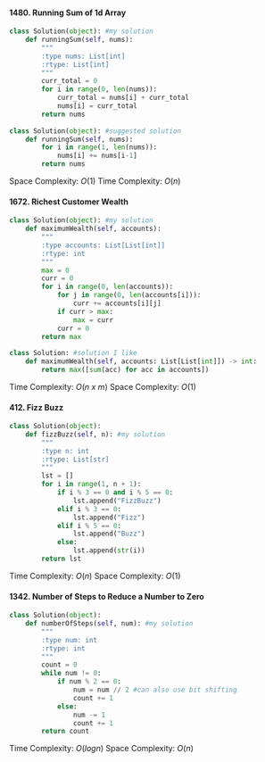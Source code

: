 #### 1480. Running Sum of 1d Array ####
```python
class Solution(object): #my solution
    def runningSum(self, nums):
        """
        :type nums: List[int]
        :rtype: List[int]
        """
        curr_total = 0
        for i in range(0, len(nums)):
            curr_total = nums[i] + curr_total
            nums[i] = curr_total
        return nums
        
class Solution(object): #suggested solution
    def runningSum(self, nums):
        for i in range(1, len(nums)):
            nums[i] += nums[i-1]
        return nums
```
Space Complexity: $O(1)$
Time Complexity: $O(n)$
#### 1672. Richest Customer Wealth ####
``` python
class Solution(object): #my solution
    def maximumWealth(self, accounts):
        """
        :type accounts: List[List[int]]
        :rtype: int
        """
        max = 0
        curr = 0
        for i in range(0, len(accounts)):
            for j in range(0, len(accounts[i])):
                curr += accounts[i][j]
            if curr > max:
                max = curr
            curr = 0
        return max
        
class Solution: #solution I like
    def maximumWealth(self, accounts: List[List[int]]) -> int:
        return max([sum(acc) for acc in accounts])
```

Time Complexity: $O(n~x~m)$
Space Complexity: $O(1)$

#### 412. Fizz Buzz ####
``` python
class Solution(object):
    def fizzBuzz(self, n): #my solution
        """
        :type n: int
        :rtype: List[str]
        """
        lst = []
        for i in range(1, n + 1):
            if i % 3 == 0 and i % 5 == 0:
                lst.append("FizzBuzz")
            elif i % 3 == 0:
                lst.append("Fizz")
            elif i % 5 == 0:
                lst.append("Buzz")
            else:
                lst.append(str(i))
        return lst
```

Time Complexity: $O(n)$
Space Complexity: $O(1)$
#### 1342. Number of Steps to Reduce a Number to Zero ####
``` python
class Solution(object):
    def numberOfSteps(self, num): #my solution
        """
        :type num: int
        :rtype: int
        """
        count = 0
        while num != 0:
            if num % 2 == 0:
                num = num // 2 #can also use bit shifting
                count += 1
            else:
                num -= 1
                count += 1
        return count
```
Time Complexity: $O(logn)$
Space Complexity: $O(n)$